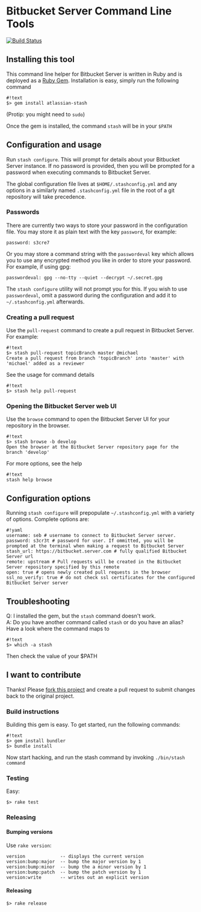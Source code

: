 # Bitbucket Server Command Line Tools

[ ![Build Status](https://codeship.com/projects/813f7dc0-2924-0133-5117-3e546cad586a/status?branch=master)](https://codeship.com/projects/97914)

## Installing this tool
This command line helper for Bitbucket Server is written in Ruby and is deployed as a [Ruby Gem](https://rubygems.org/gems/atlassian-stash/). Installation is easy, simply run the following command

```
#!text
$> gem install atlassian-stash
```

(Protip: you might need to `sudo`)

Once the gem is installed, the command `stash` will be in your `$PATH`

## Configuration and usage
Run `stash configure`. This will prompt for details about your Bitbucket Server instance. If no password is provided, then you will be prompted for a password when executing commands to Bitbucket Server.

The global configuration file lives at `$HOME/.stashconfig.yml` and any options in a similarly named `.stashconfig.yml` file in the root of a git repository will take precedence.

### Passwords
There are currently two ways to store your password in the configuration file. You may store it as plain text with the key `password`, for example:

```
password: s3cre7
```

Or you may store a command string with the `passwordeval` key which allows you to use any encrypted method you like in order to store your password. For example, if using gpg:

```
passwordeval: gpg --no-tty --quiet --decrypt ~/.secret.gpg
```

The `stash configure` utility will not prompt you for this. If you wish to use `passwordeval`, omit a password during the configuration and add it to `~/.stashconfig.yml` afterwards.


### Creating a pull request
Use the `pull-request` command to create a pull request in Bitbucket Server. For example:

```
#!text
$> stash pull-request topicBranch master @michael
Create a pull request from branch 'topicBranch' into 'master' with 'michael' added as a reviewer
```

See the usage for command details 

```
#!text
$> stash help pull-request
```

### Opening the Bitbucket Server web UI
Use the `browse` command to open the Bitbucket Server UI for your repository in the browser.

```
#!text
$> stash browse -b develop
Open the browser at the Bitbucket Server repository page for the branch 'develop'
```

For more options, see the help

```
#!text
stash help browse
```

## Configuration options

Running `stash configure` will prepopulate `~/.stashconfig.yml` with a variety of options. Complete options are:

```
#!yaml
username: seb # username to connect to Bitbucket Server server.
password: s3cr3t # password for user. If ommitted, you will be prompted at the terminal when making a request to Bitbucket Server
stash_url: https://bitbucket.server.com # fully qualified Bitbucket Server url
remote: upstream # Pull requests will be created in the Bitbucket Server repository specified by this remote
open: true # opens newly created pull requests in the browser
ssl_no_verify: true # do not check ssl certificates for the configured Bitbucket Server server
```

## Troubleshooting
Q: I installed the gem, but the `stash` command doesn't work.  
A: Do you have another command called `stash` or do you have an alias? Have a look where the command maps to

```
#!text
$> which -a stash
```

Then check the value of your $PATH

## I want to contribute
Thanks! Please [fork this project](https://bitbucket.org/atlassian/stash-command-line-tools/fork) and create a pull request to submit changes back to the original project.

### Build instructions
Building this gem is easy. To get started, run the following commands:

```
#!text
$> gem install bundler
$> bundle install
```

Now start hacking, and run the stash command by invoking `./bin/stash command`

### Testing

Easy:

```
$> rake test
```

### Releasing

#### Bumping versions

Use `rake version`:

```
version             -- displays the current version
version:bump:major  -- bump the major version by 1
version:bump:minor  -- bump the a minor version by 1
version:bump:patch  -- bump the patch version by 1
version:write       -- writes out an explicit version
```

#### Releasing

```
$> rake release
```
